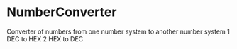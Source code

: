 # NumberConverter

Cоnverter of numbers from one number system to another number system 
1 DEC to HEX
2 HEX to DEC
